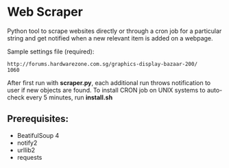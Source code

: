 # Web Scraper

Python tool to scrape websites directly or through a cron job for a particular string and get notified when a new relevant item is added on a webpage.

Sample settings file (required):

    http://forums.hardwarezone.com.sg/graphics-display-bazaar-200/
    1060

After first run with **scraper.py**, each additional run throws notification to user if new objects are found. To install CRON job on UNIX systems to auto-check every 5 minutes, run **install.sh**

## Prerequisites:
- BeatifulSoup 4
- notify2
- urllib2
- requests
